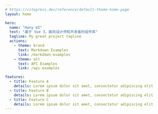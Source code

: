 ```yaml
---
# https://vitepress.dev/reference/default-theme-home-page
layout: home

hero:
  name: "Hony UI"
  text: "基于 Vue 3，面向设计师和开发者的组件库"
  tagline: My great project tagline
  actions:
    - theme: brand
      text: Markdown Examples
      link: /markdown-examples
    - theme: alt
      text: API Examples
      link: /api-examples

features:
  - title: Feature A
    details: Lorem ipsum dolor sit amet, consectetur adipiscing elit
  - title: Feature B
    details: Lorem ipsum dolor sit amet, consectetur adipiscing elit
  - title: Feature C
    details: Lorem ipsum dolor sit amet, consectetur adipiscing elit
---
```


